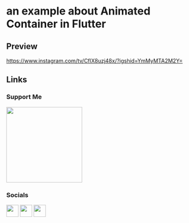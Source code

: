 # an example about Animated Container in Flutter
## Preview
https://www.instagram.com/tv/CflX8uzj48x/?igshid=YmMyMTA2M2Y=
 
## Links
### Support Me

<a href="https://www.buymeacoffee.com/AmirBayat"><img src="https://cdn.buymeacoffee.com/buttons/v2/default-yellow.png" width="200" /></a>
### Socials
<p align="left"> 
<a href="http://www.instagram.com/codewithflexz" target="_blank" rel="noreferrer"><img src="https://raw.githubusercontent.com/danielcranney/readme-generator/main/public/icons/socials/instagram.svg" width="32" height="32" /></a>
<a href="https://www.youtube.com/c/ProgrammingWithFlexZ" target="_blank" rel="noreferrer"><img src="https://raw.githubusercontent.com/danielcranney/readme-generator/main/public/icons/socials/youtube.svg" width="32" height="32" /></a>
<a href="https://znap.link/CodeWithFlexz" target="_blank" rel="noreferrer"><img src="https://uploads-ssl.webflow.com/6026bc921eff07d61a132750/602843b7b4409e5ea0cbcc1c_social-logo-2.png" width="32" height="32" /></a>
</p>
